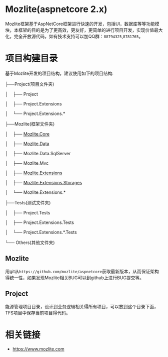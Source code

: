 # Mozlite(aspnetcore 2.x)

Mozlite框架基于AspNetCore框架进行快速的开发，包括UI，数据库等等功能模块，本框架的目的是为了更高效，更友好，更简单的进行项目开发，实现价值最大化，完全开放源代码，如有技术支持可以加QQ群：`88794325`,`8781765`。

# 项目构建目录

基于Mozlite开发的项目结构，建议使用如下的项目结构:

├──Project(项目文件夹)

│&nbsp;&nbsp;&nbsp;&nbsp;├── Project

│&nbsp;&nbsp;&nbsp;&nbsp;├── Project.Extensions

│&nbsp;&nbsp;&nbsp;&nbsp;└── Project.Extensions.*

├──Mozlite(框架文件夹)

│&nbsp;&nbsp;&nbsp;&nbsp;├── [Mozlite.Core](https://github.com/Mozlite/aspnetcore/blob/master/Mozlite.Core/README.md)

│&nbsp;&nbsp;&nbsp;&nbsp;├── [Mozlite.Data](https://github.com/Mozlite/aspnetcore/blob/master/Mozlite.Data/README.md)

│&nbsp;&nbsp;&nbsp;&nbsp;├── Mozlite.Data.SqlServer

│&nbsp;&nbsp;&nbsp;&nbsp;├── Mozlite.Mvc

│&nbsp;&nbsp;&nbsp;&nbsp;├── [Mozlite.Extensions](https://github.com/Mozlite/aspnetcore/blob/master/Mozlite.Extensions/README.md)

│&nbsp;&nbsp;&nbsp;&nbsp;├── [Mozlite.Extensions.Storages](https://github.com/Mozlite/aspnetcore/blob/master/Mozlite.Extensions.Storages/README.md)

│&nbsp;&nbsp;&nbsp;&nbsp;└── Mozlite.Extensions.*

├──Tests(测试文件夹)

│&nbsp;&nbsp;&nbsp;&nbsp;├── Project.Tests

│&nbsp;&nbsp;&nbsp;&nbsp;├── Project.Extensions.Tests

│&nbsp;&nbsp;&nbsp;&nbsp;└── Project.Extensions.*.Tests

└── Others(其他文件夹)

## Mozlite

用git从`https://github.com/mozlite/aspnetcore`获取最新版本，从而保证架构得统一性，如果发现Mozlite相关BUG可以到github上进行BUG提交等。

## Project

能源管理项目目录，设计到业务逻辑相关得所有项目，可以放到这个目录下面，TFS项目中保存当前项目得代码。

# 相关链接

* https://www.mozlite.com
